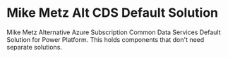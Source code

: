 # Mike Metz Alt CDS Default Solution
Mike Metz Alternative Azure Subscription Common Data Services Default Solution for Power Platform. This holds components that don't need separate solutions.
